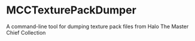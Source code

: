 # MCCTexturePackDumper
A command-line tool for dumping texture pack files from Halo The Master Chief Collection
